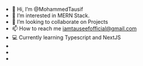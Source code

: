 - 👋 Hi, I’m @MohammedTausif
- 👀 I’m interested in MERN Stack.
- 💞️ I’m looking to collaborate on Projects 
- 📫 How to reach me iamtauseefofficial@gmail.com
- 💻 Currently learning Typescript and NextJS
- 
- 
- 

<!---
MohammedTausif/MohammedTausif is a ✨ special ✨ repository because its `README.md` (this file) appears on your GitHub profile.
You can click the Preview link to take a look at your changes.
--->
